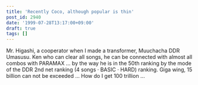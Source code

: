 ```yaml
---
title: 'Recently Coco, although popular is thin'
post_id: 2940
date: '1999-07-28T13:17:00+09:00'
draft: true
tags: []
---
```


Mr. Higashi, a cooperator when I made a transformer, Muuchacha DDR Umasusu. Ken who can clear all songs, he can be connected with almost all combos with PARAMAX ... by the way he is in the 50th ranking by the mode of the DDR 2nd net ranking (4 songs · BASIC · HARD) ranking. Giga wing, 15 billion can not be exceeded ... How do I get 100 trillion ...
